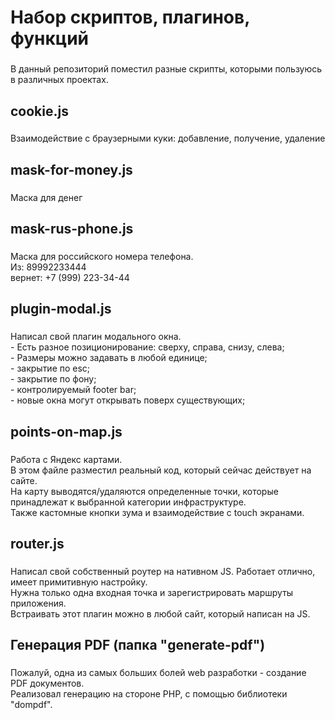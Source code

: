 <h1 align="left">Набор скриптов, плагинов, функций</h1>

###

<p align="left">В данный репозиторий поместил разные скрипты, которыми пользуюсь в различных проектах.</p>

###

<h2 align="left">cookie.js</h2>

###

<p align="left">Взаимодействие с браузерными куки: добавление, получение, удаление</p>

###

<h2 align="left">mask-for-money.js</h2>

###

<p align="left">Маска для денег</p>

###

<h2 align="left">mask-rus-phone.js</h2>

###

<p align="left">Маска для российского номера телефона.<br>Из: 89992233444<br>вернет: +7 (999) 223-34-44</p>

###

<h2 align="left">plugin-modal.js</h2>

###

<p align="left">Написал свой плагин модального окна.<br>- Есть разное позиционирование: сверху, справа, снизу, слева;<br>- Размеры можно задавать в любой единице;<br>- закрытие по esc;<br>- закрытие по фону;<br>- контролируемый footer bar;<br>- новые окна могут открывать поверх существующих;</p>

###

<h2 align="left">points-on-map.js</h2>

###

<p align="left">Работа с Яндекс картами.<br>В этом файле разместил реальный код, который сейчас действует на сайте.<br>На карту выводятся/удаляются определенные точки, которые принадлежат к выбранной категории инфраструктуре.<br>Также кастомные кнопки зума и взаимодействие с touch экранами.</p>

###

<h2 align="left">router.js</h2>

###

<p align="left">Написал свой собственный роутер на нативном JS. Работает отлично, имеет примитивную настройку.<br>Нужна только одна входная точка и зарегистрировать маршруты приложения.<br>Встраивать этот плагин можно в любой сайт, который написан на JS.</p>

###

<h2 align="left">Генерация PDF (папка "generate-pdf")</h2>

###

<p align="left">Пожалуй, одна из самых больших болей web разработки - создание PDF документов.<br>Реализовал генерацию на стороне PHP, с помощью библиотеки "dompdf".</p>

###
